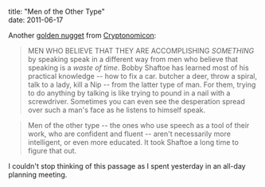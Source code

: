 title: "Men of the Other Type"  
date: 2011-06-17

Another [golden nugget][gbk] from [Cryptonomicon][cry]:

  > MEN WHO BELIEVE THAT THEY ARE ACCOMPLISHING *SOMETHING*
  > by speaking speak in a different way from men who believe that
  > speaking is a *waste of time*. Bobby Shaftoe has learned most of
  > his practical knowledge -- how to fix a car. butcher a deer, throw a spiral,
  > talk to a lady, kill a Nip -- from the latter type of man. For them, trying to
  > do anything by talking is like trying to pound in a nail with a screwdriver.
  > Sometimes you can even see the desperation spread over such a man's
  > face as he listens to himself speak.

  > Men of the other type -- the ones who use speech as a tool of their
  > work, who are confident and fluent -- aren't necessarily more intelligent,
  > or even more educated. It took Shaftoe a long time to figure that out.

I couldn't stop thinking of this passage as I spent yesterday in an all-day planning meeting.

  [cry]: http://en.wikipedia.org/wiki/Cryptonomicon
  [gbk]: http://books.google.com/books?id=FUha9wJrSXMC&lpg=PA649&ots=tFHbMuquXk&pg=PA372#v=onepage&q&f=false

